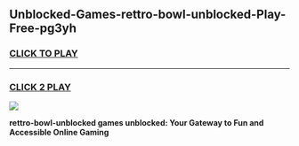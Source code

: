 
## Unblocked-Games-rettro-bowl-unblocked-Play-Free-pg3yh
<h3>
<a href="https://premium76.site?title=rettro-bowl-unblocked&ref=20M">CLICK TO PLAY</a></h3>
<hr>

<h3>
<a href="https://premium76.site?title=rettro-bowl-unblocked&ref=20M">CLICK 2 PLAY</a>
  
</h3>

<a href="https://premium76.site?title=rettro-bowl-unblocked&ref=19M"><img src="https://clearcache.store/games.png"></a>


**rettro-bowl-unblocked games unblocked: Your Gateway to Fun and Accessible Online Gaming**
